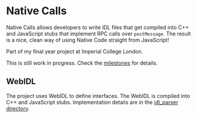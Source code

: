 # Native Calls

Native Calls allows developers to write IDL files that get compiled into C++ and JavaScript stubs that implement RPC calls over ```postMessage```. The result is a nice, clean way of using Native Code straight from JavaScript!

Part of my final year project at Imperial College London.

This is still work in progress. Check the [milestones](https://github.com/meltuhamy/native-calls/issues/milestones) for details.

## WebIDL

The project uses WebIDL to define interfaces. The WebIDL is compiled into C++ and JavaScript stubs. Implementation details are in the [idl_parser directory](https://github.com/meltuhamy/native-calls/tree/master/idl_parser).